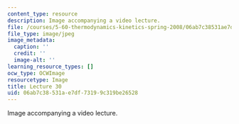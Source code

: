 ```yaml
---
content_type: resource
description: Image accompanying a video lecture.
file: /courses/5-60-thermodynamics-kinetics-spring-2008/06ab7c38531ae7df73199c319be26528_lec30_th.jpg
file_type: image/jpeg
image_metadata:
  caption: ''
  credit: ''
  image-alt: ''
learning_resource_types: []
ocw_type: OCWImage
resourcetype: Image
title: Lecture 30
uid: 06ab7c38-531a-e7df-7319-9c319be26528
---
```

Image accompanying a video lecture.

